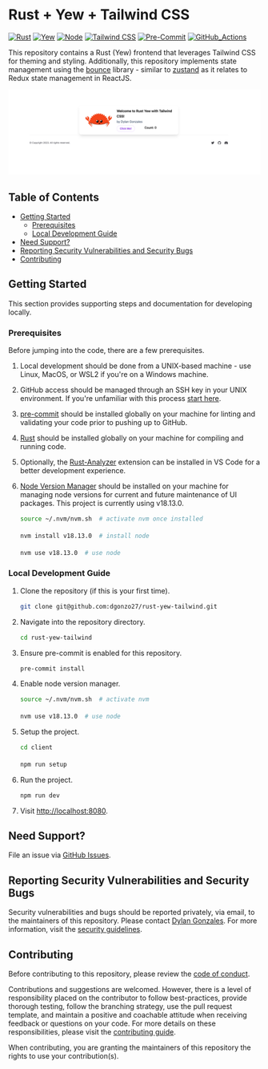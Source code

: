 # Rust + Yew + Tailwind CSS

[![Rust](https://img.shields.io/badge/Rust-v1.67.1-blue?logo=rust&logoColor=000000)](https://www.rust-lang.org) [![Yew](https://img.shields.io/badge/Yew-v0.20-blue?logo=yubico&logoColor=84BD00)](https://yew.rs) [![Node](https://img.shields.io/badge/Node-v18.13.0-blue?logo=node.js&logoColor=339933)](https://nodejs.org/en/) [![Tailwind CSS](https://img.shields.io/badge/Tailwind_CSS-v3.2.7-blue?logo=tailwindcss&logoColor=06B6D4)](https://tailwindcss.com) [![Pre-Commit](https://img.shields.io/badge/Hooks-Pre--Commit-blue?logo=pre-commit&logoColor=FAB040)](https://pre-commit.com) [![GitHub_Actions](https://img.shields.io/badge/CI/CD-GitHub_Actions-blue?logo=githubactions&logoColor=2088FF)](https://docs.github.com/en/actions)

This repository contains a Rust (Yew) frontend that leverages Tailwind CSS for theming and styling. Additionally, this repository implements state management using the [bounce](https://bounce-rs.org) library - similar to [zustand](https://github.com/pmndrs/zustand) as it relates to Redux state management in ReactJS.

![Application Preview](./.github/assets/rust-yew-tailwind-preview.png)

## Table of Contents

- [Getting Started](#getting-started)
  - [Prerequisites](#prerequisites)
  - [Local Development Guide](#local-development-guide)
- [Need Support?](#need-support)
- [Reporting Security Vulnerabilities and Security Bugs](#reporting-security-vulnerabilities-and-security-bugs)
- [Contributing](#contributing)

## Getting Started

This section provides supporting steps and documentation for developing locally.

### Prerequisites

Before jumping into the code, there are a few prerequisites.

1. Local development should be done from a UNIX-based machine - use Linux, MacOS, or WSL2 if you're on a Windows machine.

2. GitHub access should be managed through an SSH key in your UNIX environment. If you're unfamiliar with this process [start here](https://docs.github.com/en/authentication/connecting-to-github-with-ssh).

3. [pre-commit](https://pre-commit.com/) should be installed globally on your machine for linting and validating your code prior to pushing up to GitHub.

4. [Rust](https://www.rust-lang.org/tools/install) should be installed globally on your machine for compiling and running code.

5. Optionally, the [Rust-Analyzer](https://marketplace.visualstudio.com/items?itemName=rust-lang.rust-analyzer) extension can be installed in VS Code for a better development experience.

6. [Node Version Manager](https://github.com/nvm-sh/nvm) should be installed on your machine for managing node versions for current and future maintenance of UI packages. This project is currently using v18.13.0.

   ```sh
   source ~/.nvm/nvm.sh  # activate nvm once installed

   nvm install v18.13.0  # install node

   nvm use v18.13.0  # use node
   ```

### Local Development Guide

1. Clone the repository (if this is your first time).

   ```sh
   git clone git@github.com:dgonzo27/rust-yew-tailwind.git
   ```

2. Navigate into the repository directory.

   ```sh
   cd rust-yew-tailwind
   ```

3. Ensure pre-commit is enabled for this repository.

   ```sh
   pre-commit install
   ```

4. Enable node version manager.

   ```sh
   source ~/.nvm/nvm.sh  # activate nvm

   nvm use v18.13.0  # use node
   ```

5. Setup the project.

   ```sh
   cd client

   npm run setup
   ```

6. Run the project.

   ```sh
   npm run dev
   ```

7. Visit [http://localhost:8080](http://localhost:8080).

## Need Support?

File an issue via [GitHub Issues](https://github.com/dgonzo27/rust-yew-tailwind/issues).

## Reporting Security Vulnerabilities and Security Bugs

Security vulnerabilities and bugs should be reported privately, via email, to the maintainers of this repository. Please contact [Dylan Gonzales](mailto:dylangonzales247@gmail.com). For more information, visit the [security guidelines](./SECURITY.md).

## Contributing

Before contributing to this repository, please review the [code of conduct](./CODE_OF_CONDUCT.md).

Contributions and suggestions are welcomed. However, there is a level of responsibility placed on the contributor to follow best-practices, provide thorough testing, follow the branching strategy, use the pull request template, and maintain a positive and coachable attitude when receiving feedback or questions on your code. For more details on these responsibilities, please visit the [contributing guide](./CONTRIBUTING.md).

When contributing, you are granting the maintainers of this repository the rights to use your contribution(s).
